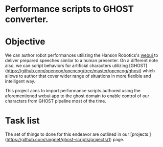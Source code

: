 # Performance scripts to GHOST converter. 

# Objective
We can author robot performances utilizing the Hanson Robotics's [ webui ]( https://github.com/hansonrobotics/webui ) to deliver prepared speeches similar to a human presenter. On a different note also, we can script behaviors for artificial characters utilizing [GHOST] (https://github.com/opencog/opencog/tree/master/opencog/ghost) which allows to author that cover wider range of situations in more flexible and intelligent way.

This project aims to import performance scripts authored using the aforementioned webui app to the ghost domain to enable control of our characters from GHOST pipeline most of the time.  

# Task list
The set of things to done for this endeavor are outlined in our [projects ] (https://github.com/singnet/ghost-scripts/projects/1) page. 
